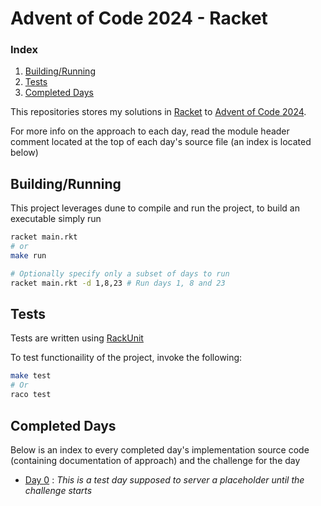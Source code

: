 # Advent of Code 2024 - Racket

### Index

1. [Building/Running](#Buidling/Running)
2. [Tests](#Tests)
3. [Completed Days](#Completed-Days)

This repositories stores my solutions in [Racket](https://racket-lang.org/) to [Advent of Code 2024](https://adventofcode.com/2024).

For more info on the approach to each day,
read the module header comment located at the top of each day's source file 
(an index is located below)


## Building/Running

This project leverages dune to compile and run the project, to build an executable simply run

```bash
racket main.rkt
# or
make run

# Optionally specify only a subset of days to run
racket main.rkt -d 1,8,23 # Run days 1, 8 and 23
```

## Tests

Tests are written using [RackUnit](https://docs.racket-lang.org/rackunit/)

To test functionaility of the project, invoke the following:

```bash
make test
# Or
raco test
```

## Completed Days

Below is an index to every completed day's implementation source code (containing documentation of approach) and the challenge for the day

- [Day 0](days/00.rkt) : *This is a test day supposed to server a placeholder until the challenge starts*
<!-- - [Day 1](days/01.rkt) : [Problem](https://adventofcode.com/2024/day/1) -->
<!-- - [Day 2](days/02.rkt) : [Problem](https://adventofcode.com/2024/day/2) -->
<!-- - [Day 3](days/03.rkt) : [Problem](https://adventofcode.com/2024/day/3) -->
<!-- - [Day 4](days/04.rkt) : [Problem](https://adventofcode.com/2024/day/4) -->
<!-- - [Day 5](days/05.rkt) : [Problem](https://adventofcode.com/2024/day/5) -->
<!-- - [Day 6](days/06.rkt) : [Problem](https://adventofcode.com/2024/day/6) -->
<!-- - [Day 7](days/07.rkt) : [Problem](https://adventofcode.com/2024/day/7) -->
<!-- - [Day 8](days/08.rkt) : [Problem](https://adventofcode.com/2024/day/8) -->
<!-- - [Day 9](days/09.rkt) : [Problem](https://adventofcode.com/2024/day/9) -->
<!-- - [Day 10](days/10.rkt) : [Problem](https://adventofcode.com/2024/day/10) -->
<!-- - [Day 11](days/11.rkt) : [Problem](https://adventofcode.com/2024/day/11) -->
<!-- - [Day 12](days/12.rkt) : [Problem](https://adventofcode.com/2024/day/12) -->
<!-- - [Day 13](days/13.rkt) : [Problem](https://adventofcode.com/2024/day/13) -->
<!-- - [Day 14](days/14.rkt) : [Problem](https://adventofcode.com/2024/day/14) -->
<!-- - [Day 15](days/15.rkt) : [Problem](https://adventofcode.com/2024/day/15) -->
<!-- - [Day 16](days/16.rkt) : [Problem](https://adventofcode.com/2024/day/16) -->
<!-- - [Day 17](days/17.rkt) : [Problem](https://adventofcode.com/2024/day/17) -->
<!-- - [Day 18](days/18.rkt) : [Problem](https://adventofcode.com/2024/day/18) -->
<!-- - [Day 19](days/19.rkt) : [Problem](https://adventofcode.com/2024/day/19) -->
<!-- - [Day 20](days/20.rkt) : [Problem](https://adventofcode.com/2024/day/20) -->
<!-- - [Day 21](days/21.rkt) : [Problem](https://adventofcode.com/2024/day/21) -->
<!-- - [Day 22](days/22.rkt) : [Problem](https://adventofcode.com/2024/day/22) -->

